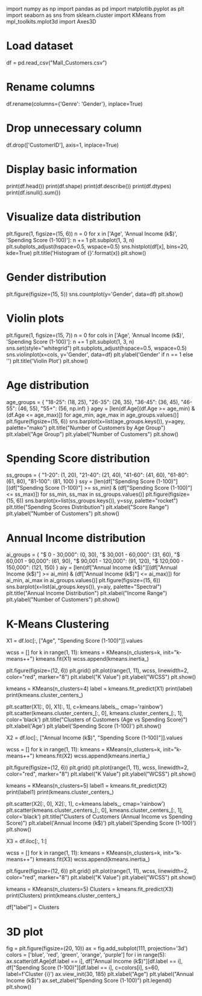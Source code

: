 import numpy as np
import pandas as pd
import matplotlib.pyplot as plt
import seaborn as sns
from sklearn.cluster import KMeans
from mpl_toolkits.mplot3d import Axes3D

# Load dataset
df = pd.read_csv("Mall_Customers.csv")

# Rename columns
df.rename(columns={'Genre': 'Gender'}, inplace=True)

# Drop unnecessary column
df.drop(['CustomerID'], axis=1, inplace=True)

# Display basic information
print(df.head())
print(df.shape)
print(df.describe())
print(df.dtypes)
print(df.isnull().sum())

# Visualize data distribution
plt.figure(1, figsize=(15, 6))
n = 0
for x in ['Age', 'Annual Income (k$)', 'Spending Score (1-100)']:
    n += 1
    plt.subplot(1, 3, n)
    plt.subplots_adjust(hspace=0.5, wspace=0.5)
    sns.histplot(df[x], bins=20, kde=True)
    plt.title('Histogram of {}'.format(x))
plt.show()

# Gender distribution
plt.figure(figsize=(15, 5))
sns.countplot(y='Gender', data=df)
plt.show()

# Violin plots
plt.figure(1, figsize=(15, 7))
n = 0
for cols in ['Age', 'Annual Income (k$)', 'Spending Score (1-100)']:
    n += 1
    plt.subplot(1, 3, n)
    sns.set(style="whitegrid")
    plt.subplots_adjust(hspace=0.5, wspace=0.5)
    sns.violinplot(x=cols, y='Gender', data=df)
    plt.ylabel('Gender' if n == 1 else '')
    plt.title('Violin Plot')
plt.show()

# Age distribution
age_groups = {
    "18-25": (18, 25),
    "26-35": (26, 35),
    "36-45": (36, 45),
    "46-55": (46, 55),
    "55+": (56, np.inf)
}
agey = [len(df.Age[(df.Age >= age_min) & (df.Age <= age_max)]) for age_min, age_max in age_groups.values()]
plt.figure(figsize=(15, 6))
sns.barplot(x=list(age_groups.keys()), y=agey, palette="mako")
plt.title("Number of Customers by Age Group")
plt.xlabel("Age Group")
plt.ylabel("Number of Customers")
plt.show()

# Spending Score distribution
ss_groups = {
    "1-20": (1, 20),
    "21-40": (21, 40),
    "41-60": (41, 60),
    "61-80": (61, 80),
    "81-100": (81, 100)
}
ssy = [len(df["Spending Score (1-100)"][(df["Spending Score (1-100)"] >= ss_min) & (df["Spending Score (1-100)"] <= ss_max)]) for ss_min, ss_max in ss_groups.values()]
plt.figure(figsize=(15, 6))
sns.barplot(x=list(ss_groups.keys()), y=ssy, palette="rocket")
plt.title("Spending Scores Distribution")
plt.xlabel("Score Range")
plt.ylabel("Number of Customers")
plt.show()

# Annual Income distribution
ai_groups = {
    "$ 0 - 30,000": (0, 30),
    "$ 30,001 - 60,000": (31, 60),
    "$ 60,001 - 90,000": (61, 90),
    "$ 90,001 - 120,000": (91, 120),
    "$ 120,000 - 150,000": (121, 150)
}
aiy = [len(df["Annual Income (k$)"][(df["Annual Income (k$)"] >= ai_min) & (df["Annual Income (k$)"] <= ai_max)]) for ai_min, ai_max in ai_groups.values()]
plt.figure(figsize=(15, 6))
sns.barplot(x=list(ai_groups.keys()), y=aiy, palette="Spectral")
plt.title("Annual Income Distribution")
plt.xlabel("Income Range")
plt.ylabel("Number of Customers")
plt.show()

# K-Means Clustering
X1 = df.loc[:, ["Age", "Spending Score (1-100)"]].values

wcss = []
for k in range(1, 11):
    kmeans = KMeans(n_clusters=k, init="k-means++")
    kmeans.fit(X1)
    wcss.append(kmeans.inertia_)

plt.figure(figsize=(12, 6))
plt.grid()
plt.plot(range(1, 11), wcss, linewidth=2, color="red", marker="8")
plt.xlabel("K Value")
plt.ylabel("WCSS")
plt.show()

kmeans = KMeans(n_clusters=4)
label = kmeans.fit_predict(X1)
print(label)
print(kmeans.cluster_centers_)

plt.scatter(X1[:, 0], X1[:, 1], c=kmeans.labels_, cmap='rainbow')
plt.scatter(kmeans.cluster_centers_[:, 0], kmeans.cluster_centers_[:, 1], color='black')
plt.title("Clusters of Customers (Age vs Spending Score)")
plt.xlabel('Age')
plt.ylabel('Spending Score (1-100)')
plt.show()

X2 = df.loc[:, ["Annual Income (k$)", "Spending Score (1-100)"]].values

wcss = []
for k in range(1, 11):
    kmeans = KMeans(n_clusters=k, init="k-means++")
    kmeans.fit(X2)
    wcss.append(kmeans.inertia_)

plt.figure(figsize=(12, 6))
plt.grid()
plt.plot(range(1, 11), wcss, linewidth=2, color="red", marker="8")
plt.xlabel("K Value")
plt.ylabel("WCSS")
plt.show()

kmeans = KMeans(n_clusters=5)
label1 = kmeans.fit_predict(X2)
print(label1)
print(kmeans.cluster_centers_)

plt.scatter(X2[:, 0], X2[:, 1], c=kmeans.labels_, cmap='rainbow')
plt.scatter(kmeans.cluster_centers_[:, 0], kmeans.cluster_centers_[:, 1], color='black')
plt.title("Clusters of Customers (Annual Income vs Spending Score)")
plt.xlabel('Annual Income (k$)')
plt.ylabel('Spending Score (1-100)')
plt.show()

X3 = df.iloc[:, 1:]

wcss = []
for k in range(1, 11):
    kmeans = KMeans(n_clusters=k, init="k-means++")
    kmeans.fit(X3)
    wcss.append(kmeans.inertia_)

plt.figure(figsize=(12, 6))
plt.grid()
plt.plot(range(1, 11), wcss, linewidth=2, color="red", marker="8")
plt.xlabel("K Value")
plt.ylabel("WCSS")
plt.show()

kmeans = KMeans(n_clusters=5)
Clusters = kmeans.fit_predict(X3)
print(Clusters)
print(kmeans.cluster_centers_)

df["label"] = Clusters

# 3D plot
fig = plt.figure(figsize=(20, 10))
ax = fig.add_subplot(111, projection='3d')
colors = ['blue', 'red', 'green', 'orange', 'purple']
for i in range(5):
    ax.scatter(df.Age[df.label == i], df["Annual Income (k$)"][df.label == i], df["Spending Score (1-100)"][df.label == i], c=colors[i], s=60, label=f'Cluster {i}')
ax.view_init(30, 185)
plt.xlabel("Age")
plt.ylabel("Annual Income (k$)")
ax.set_zlabel("Spending Score (1-100)")
plt.legend()
plt.show()
